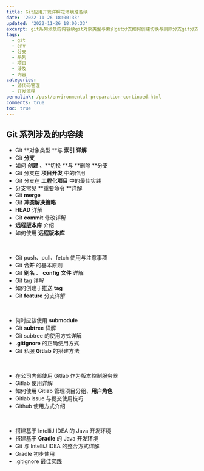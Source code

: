 ```yaml
---
title: Git应用开发详解之环境准备续
date: '2022-11-26 18:00:33'
updated: '2022-11-26 18:00:33'
excerpt: git系列涉及的内容续git对象类型与索引git分支如何创建切换与删除分支git分支在项目开发中的作用git分支在工程化项目中的最佳实践分支常见重要命令详解
tags:
  - git
  - env
  - 分支
  - 系列
  - 项目
  - 涉及
  - 内容
categories:
  - 源代码管理
  - 开发流程
permalink: /post/environmental-preparation-continued.html
comments: true
toc: true
---
```

## Git 系列涉及的内容续

* Git **对象类型 ​**与 **索引 详解**
* Git **分支**
* 如何 **创建** 、**切换 ​**与 **删除 ​**分支
* Git 分支在 **项目开发** 中的作用
* Git 分支在 **工程化项目** 中的最佳实践
* 分支常见 **重要命令 ​**详解
* Git **merge**
* Git **冲突解决策略**
* **HEAD** 详解
* Git **commit** 修改详解
* **远程版本库** 介绍
* 如何使用 **远程版本库**

‍

* Git push、pull、fetch 使用与注意事项
* Git **合并** 的基本原则
* Git **别名** 、 **config 文件** 详解
* Git tag 详解
* 如何创建于推送 **tag**
* Git **feature** 分支详解

‍

* 何时应该使用 **submodule**
* Git **subtree** 详解
* Git subtree 的使用方式详解
* **.gitignore** 的正确使用方式
* Git 私服 **Gitlab** 的搭建方法

‍

* 在公司内部使用 Gitlab 作为版本控制服务器
* Gitlab 使用详解
* 如何使用 Gitlab 管理项目分组、**用户角色**
* Gitlab issue 与提交使用技巧
* Github 使用方式介绍

‍

* 搭建基于 IntelliJ IDEA 的 Java 开发环境
* 搭建基于 **Gradle** 的 Java 开发环境
* Git 与 IntelliJ IDEA 的整合方式详解
* Gradle 初步使用
* .gitignore 最佳实践